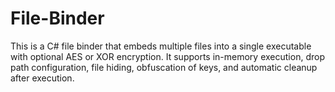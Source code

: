 # File-Binder
This is a C# file binder that embeds multiple files into a single executable with optional AES or XOR encryption. It supports in-memory execution, drop path configuration, file hiding, obfuscation of keys, and automatic cleanup after execution.

